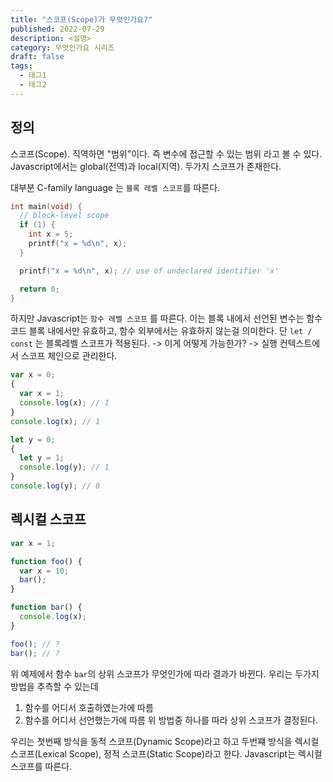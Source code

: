 ```yaml
---
title: "스코프(Scope)가 무엇인가요?"
published: 2022-07-29
description: <설명>
category: 무엇인가요 시리즈
draft: false
tags:
  - 태그1
  - 태그2
---
```


## 정의

스코프(Scope). 직역하면 "범위"이다. 즉 변수에 접근할 수 있는 범위 라고 볼 수 있다.
Javascript에서는 global(전역)과 local(지역). 두가지 스코프가 존재한다.

대부분 C-family language 는 `블록 레벨 스코프`를 따른다.

```c
int main(void) {
  // block-level scope
  if (1) {
    int x = 5;
    printf("x = %d\n", x);
  }

  printf("x = %d\n", x); // use of undeclared identifier 'x'

  return 0;
}
```

하지만 Javascript는 `함수 레벨 스코프` 를 따른다.
이는 블록 내에서 선언된 변수는 함수 코드 블록 내에서만 유효하고, 함수 외부에서는 유효하지 않는걸 의미한다.
단 `let / const` 는 블록레벨 스코프가 적용된다. -> 이게 어떻게 가능한가? -> 실행 컨텍스트에서 스코프 체인으로 관리한다.

```js
var x = 0;
{
  var x = 1;
  console.log(x); // 1
}
console.log(x); // 1

let y = 0;
{
  let y = 1;
  console.log(y); // 1
}
console.log(y); // 0
```

## 렉시컬 스코프

```js
var x = 1;

function foo() {
  var x = 10;
  bar();
}

function bar() {
  console.log(x);
}

foo(); // ?
bar(); // ?
```

위 예제에서 함수 `bar`의 상위 스코프가 무엇인가에 따라 결과가 바뀐다.
우리는 두가지 방법을 추측할 수 있는데

1. 함수를 어디서 호출하였는가에 따름
2. 함수를 어디서 선언했는가에 따름
   위 방법중 하나를 따라 상위 스코프가 결정된다.

우리는 첫번째 방식을 동적 스코프(Dynamic Scope)라고 하고 두번쨰 방식을 렉시컬 스코프(Lexical Scope), 정적 스코프(Static Scope)라고 한다.
Javascript는 렉시컬 스코프를 따른다.
